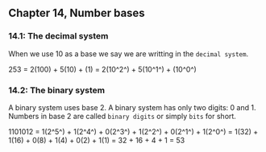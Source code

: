 ## Chapter 14, Number bases

### 14.1: The decimal system

When we use 10 as a base we say we are writting in the `decimal system`.

253 = 2(100) + 5(10) + (1)
= 2(10^2^) + 5(10^1^) + (10^0^)

### 14.2: The binary system

A binary system uses base 2. A binary system has only two digits: 0 and 1. Numbers in base 2 are called `binary digits` or simply `bits` for short.

1101012 = 1(2^5^) + 1(2^4^) + 0(2^3^) + 1(2^2^) + 0(2^1^) + 1(2^0^) = 1(32) + 1(16) + 0(8) + 1(4) + 0(2) + 1(1) = 32 + 16 + 4 + 1 = 53
